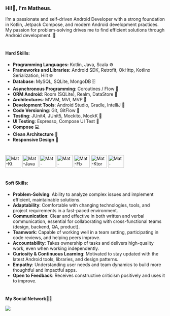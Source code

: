 ### Hi!🫡, I'm Matheus.

I’m a passionate and self-driven Android Developer with a strong foundation in Kotlin, Jetpack Compose, and modern Android development practices. My passion for problem-solving drives me to find efficient solutions through Android development. 📱

#
#### Hard Skills:

- **Programming Languages:** Kotlin, Java, Scala ⚙️
- **Frameworks and Libraries:** Android SDK, Retrofit, OkHttp, Kotlinx Serialization, Hilt 🌐
- **Database**: MySQL, SQLite, MongoDB 🗄️
- **Asynchronous Programming**: Coroutines / Flow 🧵
- **ORM Android**: Room (SQLite), Realm, DataStore 🔄
- **Architectures**: MVVM, MVI, MVP 🧱
- **Development Tools**: Android Studio, Gradle, IntelliJ 🧩
- **Code Versioning**: Git, GitFlow 🧭
- **Testing**: JUnit4, JUnit5, Mockito, MockK 🧪
- **UI Testing**: Espresso, Compose UI Test 🧪
- **Compose** 💻
- **Clean Architecture** 🧱
- **Responsive Design** 📐

###
  <div style="display: inline_block"><br>
  <img align="center" alt="Mat-Kt" height="40" width="50" src="https://cdn.jsdelivr.net/gh/devicons/devicon@latest/icons/kotlin/kotlin-original.svg"/>
  <img align="center" alt="Mat-Java" height="40" width="50" src="https://cdn.jsdelivr.net/gh/devicons/devicon@latest/icons/java/java-original.svg">
  <img align="center" alt="Mat-Android" height="40" width="50" <img src="https://cdn.jsdelivr.net/gh/devicons/devicon@latest/icons/androidstudio/androidstudio-original.svg"/>
  <img align="center" alt="Mat-Compose" height="40" width="50" src="https://cdn.jsdelivr.net/gh/devicons/devicon@latest/icons/jetpackcompose/jetpackcompose-original.svg">
  <img align="center" alt="Mat-Fb" height="40" width="50" src="https://cdn.jsdelivr.net/gh/devicons/devicon@latest/icons/firebase/firebase-plain.svg">
  <img align="center" alt="Mat-Ktor" height="40" width="50" src="https://cdn.jsdelivr.net/gh/devicons/devicon@latest/icons/ktor/ktor-original.svg">
  <img align="center" alt="Mat-MongoDb" height="40" width="50" src="https://cdn.jsdelivr.net/gh/devicons/devicon@latest/icons/mongodb/mongodb-original.svg">
</div> 

#

#### Soft Skills: 

- **Problem-Solving**: Ability to analyze complex issues and implement efficient, maintainable solutions.
- **Adaptability**: Comfortable with changing technologies, tools, and project requirements in a fast-paced environment.
- **Communication**: Clear and effective in both written and verbal communication, essential for collaborating with cross-functional teams (design, backend, QA, product).
- **Teamwork**: Capable of working well in a team setting, participating in code reviews, and helping peers improve.
- **Accountability**: Takes ownership of tasks and delivers high-quality work, even when working independently.
- **Curiosity & Continuous Learning**: Motivated to stay updated with the latest Android tools, libraries, and design patterns.
- **Empathy**: Understanding user needs and team dynamics to build more thoughtful and impactful apps.
- **Open to Feedback**: Receives constructive criticism positively and uses it to improve.

#

###
**My Social Network**🙋‍♂️

<a href="https://www.linkedin.com/in/-matheusbentovieira-softwaredeveloper-/" target="_blank"><img src="https://img.shields.io/badge/-LinkedIn-%230077B5?style=for-the-badge&logo=linkedin&logoColor=white" target="_blank"></a> 

